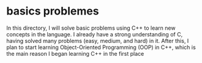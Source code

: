 # basics problemes

In this directory, I will solve basic problems using C++ to learn new concepts in the language. I already have a strong understanding of C, having solved many problems (easy, medium, and hard) in it. After this, I plan to start learning Object-Oriented Programming (OOP) in C++, which is the main reason I began learning C++ in the first place